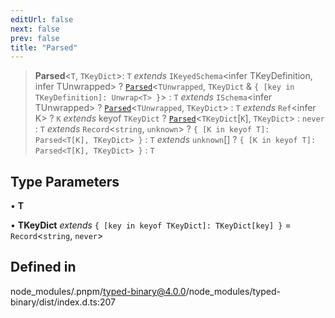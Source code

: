 ```yaml
---
editUrl: false
next: false
prev: false
title: "Parsed"
---
```


> **Parsed**\<`T`, `TKeyDict`\>: `T` *extends* `IKeyedSchema`\<infer TKeyDefinition, infer TUnwrapped\> ? [`Parsed`](/api/wigsill/data/type-aliases/parsed/)\<`TUnwrapped`, `TKeyDict` & `{ [key in TKeyDefinition]: Unwrap<T> }`\> : `T` *extends* `ISchema`\<infer TUnwrapped\> ? [`Parsed`](/api/wigsill/data/type-aliases/parsed/)\<`TUnwrapped`, `TKeyDict`\> : `T` *extends* `Ref`\<infer K\> ? `K` *extends* keyof `TKeyDict` ? [`Parsed`](/api/wigsill/data/type-aliases/parsed/)\<`TKeyDict`\[`K`\], `TKeyDict`\> : `never` : `T` *extends* `Record`\<`string`, `unknown`\> ? `{ [K in keyof T]: Parsed<T[K], TKeyDict> }` : `T` *extends* `unknown`[] ? `{ [K in keyof T]: Parsed<T[K], TKeyDict> }` : `T`

## Type Parameters

• **T**

• **TKeyDict** *extends* `{ [key in keyof TKeyDict]: TKeyDict[key] }` = `Record`\<`string`, `never`\>

## Defined in

node\_modules/.pnpm/typed-binary@4.0.0/node\_modules/typed-binary/dist/index.d.ts:207
